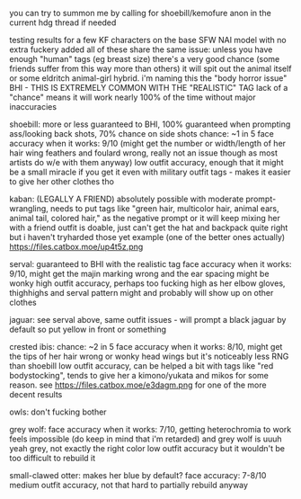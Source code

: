 you can try to summon me by calling for shoebill/kemofure anon in the current hdg thread if needed

testing results for a few KF characters on the base SFW NAI model with no extra fuckery added
all of these share the same issue: unless you have enough "human" tags (eg breast size) there's a very good chance (some friends suffer from this way more than others) it will spit out the animal itself or some eldritch animal-girl hybrid. i'm naming this the "body horror issue" BHI - THIS IS EXTREMELY COMMON WITH THE "REALISTIC" TAG
lack of a "chance" means it will work nearly 100% of the time without major inaccuracies

shoebill:
more or less guaranteed to BHI, 100% guaranteed when prompting ass/looking back shots, 70% chance on side shots
chance: ~1 in 5
face accuracy when it works: 9/10 (might get the number or width/length of her hair wing feathers and foulard wrong, really not an issue though as most artists do w/e with them anyway) 
low outfit accuracy, enough that it might be a small miracle if you get it even with military outfit tags - makes it easier to give her other clothes tho

kaban: (LEGALLY A FRIEND)
absolutely possible with moderate prompt-wrangling, needs to put tags like "green hair, multicolor hair, animal ears, animal tail, colored hair," as the negative prompt or it will keep mixing her with a friend
outfit is doable, just can't get the hat and backpack quite right but i haven't tryharded those yet
example (one of the better ones actually) https://files.catbox.moe/up4t5z.png

serval:
guaranteed to BHI with the realistic tag
face accuracy when it works: 9/10, might get the majin marking wrong and the ear spacing might be wonky
high outfit accuracy, perhaps too fucking high as her elbow gloves, thighhighs and serval pattern might and probably will show up on other clothes

jaguar: see serval above, same outfit issues - will prompt a black jaguar by default so put yellow in front or something

crested ibis:
chance: ~2 in 5
face accuracy when it works: 8/10, might get the tips of her hair wrong or wonky head wings but it's noticeably less RNG than shoebill
low outfit accuracy, can be helped a bit with tags like "red bodystocking", tends to give her a kimono/yukata and mikos for some reason. see https://files.catbox.moe/e3dagm.png for one of the more decent results

owls: don't fucking bother

grey wolf:
face accuracy when it works: 7/10, getting heterochromia to work feels impossible (do keep in mind that i'm retarded) and grey wolf is uuuh yeah grey, not exactly the right color
low outfit accuracy but it wouldn't be too difficult to rebuild it

small-clawed otter:
makes her blue by default?
face accuracy: 7-8/10
medium outfit accuracy, not that hard to partially rebuild anyway